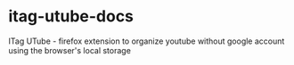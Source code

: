 # itag-utube-docs
ITag UTube - firefox extension to organize youtube without google account using the browser's local storage
